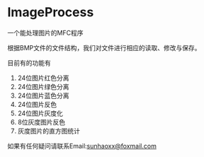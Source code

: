 # ImageProcess
一个能处理图片的MFC程序

根据BMP文件的文件结构，我们对文件进行相应的读取、修改与保存。

目前有的功能有
1. 24位图片红色分离
2. 24位图片绿色分离
3. 24位图片蓝色分离
4. 24位图片反色
5. 24位图片灰度化
6. 8位灰度图片反色
7. 灰度图片的直方图统计

如果有任何疑问请联系Email:sunhaoxx@foxmail.com
